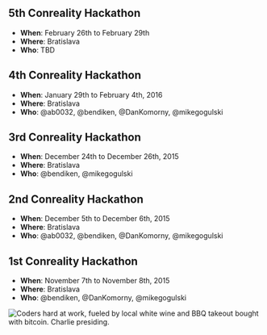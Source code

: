 5th Conreality Hackathon
------------------------

* **When**: February 26th to February 29th
* **Where**: Bratislava
* **Who**: TBD

4th Conreality Hackathon
------------------------

* **When**: January 29th to February 4th, 2016
* **Where**: Bratislava
* **Who**: @ab0032, @bendiken, @DanKomorny, @mikegogulski

3rd Conreality Hackathon
------------------------

* **When**: December 24th to December 26th, 2015
* **Where**: Bratislava
* **Who**: @bendiken, @mikegogulski

2nd Conreality Hackathon
------------------------

* **When**: December 5th to December 6th, 2015
* **Where**: Bratislava
* **Who**: @ab0032, @bendiken, @DanKomorny, @mikegogulski

1st Conreality Hackathon
------------------------

* **When**: November 7th to November 8th, 2015
* **Where**: Bratislava
* **Who**: @bendiken, @DanKomorny, @mikegogulski

![Coders hard at work, fueled by local white wine and BBQ takeout bought
with bitcoin. Charlie presiding.](/images/hackathon1.jpg)
